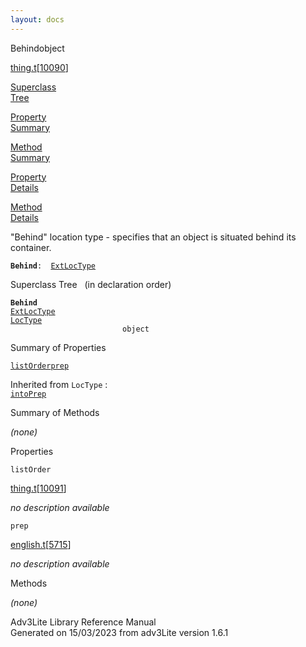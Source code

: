 ```yaml
---
layout: docs
---
```

<span class="title">Behind</span><span class="type">object</span>

[thing.t](../file/thing.t.html)\[[10090](../source/thing.t.html#10090)\]

[Superclass  
Tree](#_SuperClassTree_)

[Property  
Summary](#_PropSummary_)

[Method  
Summary](#_MethodSummary_)

[Property  
Details](#_Properties_)

[Method  
Details](#_Methods_)

<div class="fdesc">

"Behind" location type - specifies that an object is situated behind its
container.

**`Behind`**` :   `[`ExtLocType`](../object/ExtLocType.html)

</div>

<span id="_SuperClassTree_"></span>

<div class="mjhd">

<span class="hdln">Superclass Tree</span>   (in declaration order)

</div>

**`Behind`**  
[`ExtLocType`](../object/ExtLocType.html)  
[`LocType`](../object/LocType.html)  
`                         object`  
<span id="_PropSummary_"></span>

<div class="mjhd">

<span class="hdln">Summary of Properties</span>  

</div>

[`listOrder`](#listOrder)[`prep`](#prep)



Inherited from `LocType` :  
[`intoPrep`](../object/LocType.html#intoPrep)

<span id="_MethodSummary_"></span>

<div class="mjhd">

<span class="hdln">Summary of Methods</span>  

</div>







*(none)* <span id="_Properties_"></span>

<div class="mjhd">

<span class="hdln">Properties</span>  

</div>

<span id="listOrder"></span>

`listOrder`

[thing.t](../file/thing.t.html)\[[10091](../source/thing.t.html#10091)\]

<div class="desc">

*no description available*

</div>

<span id="prep"></span>

`prep`

[english.t](../file/english.t.html)\[[5715](../source/english.t.html#5715)\]

<div class="desc">

*no description available*

</div>

<span id="_Methods_"></span>

<div class="mjhd">

<span class="hdln">Methods</span>  

</div>

*(none)*

<div class="ftr">

Adv3Lite Library Reference Manual  
Generated on 15/03/2023 from adv3Lite version 1.6.1

</div>
